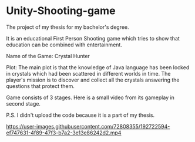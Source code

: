 # Unity-Shooting-game
The project of my thesis for my bachelor's degree.

It is an educational First Person Shooting game which tries to show that education can be combined with entertainment.

Name of the Game:
Crystal Hunter

Plot: 
The main plot is that the knowledge of Java language has been locked in crystals which had been scattered in different worlds in time.
The player's mission is to discover and collect all the crystals answering the questions that protect them. 

Game consists of 3 stages. Here is a small video from its gameplay in second stage.

P.S.
I didn't upload the code because it is a part of my thesis.

https://user-images.githubusercontent.com/72808355/192722594-ef747631-4f89-47f3-b7a2-3e13e86242d2.mp4
